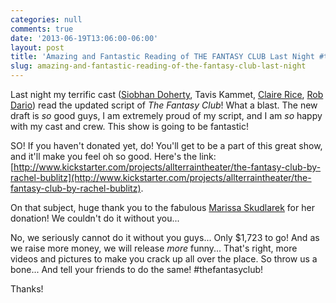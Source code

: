 ```yaml
---
categories: null
comments: true
date: '2013-06-19T13:06:00-06:00'
layout: post
title: 'Amazing and Fantastic Reading of THE FANTASY CLUB Last Night #thefantasyclub'
slug: amazing-and-fantastic-reading-of-the-fantasy-club-last-night
---
```


Last night my terrific cast ([Siobhan Doherty](http://www.siobhanmariedoherty.com/), Tavis Kammet, [Claire Rice](http://claireannrice.blogspot.com/), [Rob Dario](https://sites.google.com/site/thenewrobdariotimes/)) read the updated script of *The Fantasy Club*! What a blast. The new draft is *so* good guys, I am extremely proud of my script, and I am *so* happy with my cast and crew. This show is going to be fantastic! 

SO! If you haven't donated yet, do! You'll get to be a part of this great show, and it'll make you feel oh so good. Here's the link: [http://www.kickstarter.com/projects/allterraintheater/the-fantasy-club-by-rachel-bublitz](http://www.kickstarter.com/projects/allterraintheater/the-fantasy-club-by-rachel-bublitz).

On that subject, huge thank you to the fabulous [Marissa Skudlarek](http://marissabidilla.blogspot.com/) for her donation! We couldn't do it without you... 

No, we seriously cannot do it without you guys... Only $1,723 to go! And as we raise more money, we will release *more* funny... That's right, more videos and pictures to make you crack up all over the place. So throw us a bone... And tell your friends to do the same! #thefantasyclub!

Thanks!